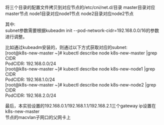 将三个目录的配置文件拷贝到对应节点的/etc/cni/net.d/目录
master目录对应master节点
node1目录对应node1节点
node2目录对应node2节点

其中:  
subnet参数需要根据kubeadm init --pod-network-cidr=192.168.0.0/16的参数进行调整。  

比如通过kubeadm安装的，则通过以下方式获取对应的subnet:  
	[root@k8s-new-master ~]# kubectl describe node k8s-new-master |grep CIDR  
	PodCIDR:                     192.168.0.0/24  
	[root@k8s-new-master ~]# kubectl describe node k8s-new-node1 |grep CIDR  
	PodCIDR:                     192.168.1.0/24  
	[root@k8s-new-master ~]# kubectl describe node k8s-new-node2 |grep CIDR  
	PodCIDR:                     192.168.2.0/24  

最后，本实验设置的192.168.0.1/192.168.1.1/192.168.2.1三个gateway ip设置在k8s-new-master  
节点的macvlan子网口的父网卡上
